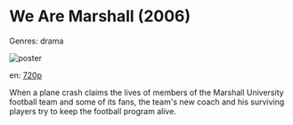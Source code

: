 # We Are Marshall (2006)

Genres: drama

![poster](http://image.tmdb.org/t/p/w500/5QElczp80krYemPJwamBi9IZMd3.jpg)

en:
  [720p](magnet:?xt=urn:btih:910FB6D00982223DC032C528F7D34793F018DA86&tr=udp://glotorrents.pw:6969/announce&tr=udp://tracker.opentrackr.org:1337/announce&tr=udp://torrent.gresille.org:80/announce&tr=udp://tracker.openbittorrent.com:80&tr=udp://tracker.coppersurfer.tk:6969&tr=udp://tracker.leechers-paradise.org:6969&tr=udp://p4p.arenabg.ch:1337&tr=udp://tracker.internetwarriors.net:1337)
  


When a plane crash claims the lives of members of the Marshall University football team and some of its fans, the team's new coach and his surviving players try to keep the football program alive.